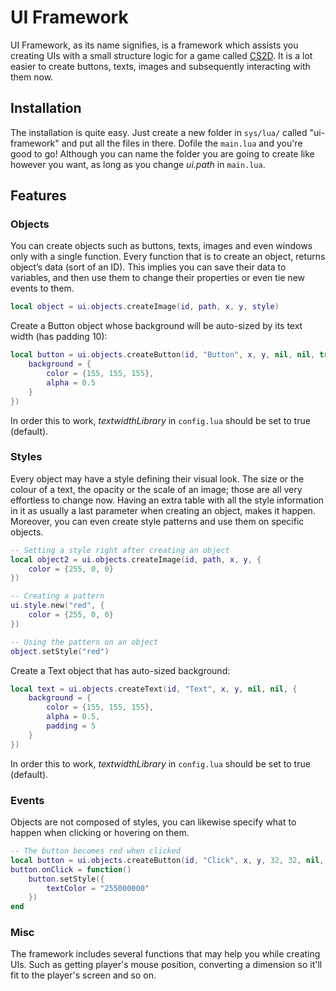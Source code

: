 # UI Framework
UI Framework, as its name signifies, is a framework which assists you creating UIs with a small structure logic for a game called [CS2D](http://www.cs2d.com/). It is a lot easier to create buttons, texts, images and subsequently interacting with them now.

## Installation
The installation is quite easy. Just create a new folder in `sys/lua/` called "ui-framework" and put all the files in there. Dofile the `main.lua` and you're good to go! Although you can name the folder you are going to create like however you want, as long as you change *ui.path* in `main.lua`.

## Features

### Objects
You can create objects such as buttons, texts, images and even windows only with a single function. Every function that is to create an object, returns object’s data (sort of an ID). This implies you can save their data to variables, and then use them to change their properties or even tie new events to them.
```Lua
local object = ui.objects.createImage(id, path, x, y, style)
```

Create a Button object whose background will be auto-sized by its text width (has padding 10):
```Lua
local button = ui.objects.createButton(id, "Button", x, y, nil, nil, true, 10, {
    background = {
        color = {155, 155, 155},
        alpha = 0.5
    }
})
```
In order this to work, *textwidthLibrary* in `config.lua` should be set to true (default). 

### Styles
Every object may have a style defining their visual look. The size or the colour of a text, the opacity or the scale of an image; those are all very effortless to change now. Having an extra table with all the style information in it as usually a last parameter when creating an object, makes it happen. Moreover, you can even create style patterns and use them on specific objects. 
```Lua
-- Setting a style right after creating an object
local object2 = ui.objects.createImage(id, path, x, y, {
    color = {255, 0, 0}
})

-- Creating a pattern
ui.style.new("red", {
    color = {255, 0, 0}
})

-- Using the pattern on an object
object.setStyle("red")
 ```

Create a Text object that has auto-sized background:
```Lua
local text = ui.objects.createText(id, "Text", x, y, nil, nil, {
    background = {
        color = {155, 155, 155},
        alpha = 0.5,
        padding = 5
    }
})
```
In order this to work, *textwidthLibrary* in `config.lua` should be set to true (default). 

### Events
Objects are not composed of styles, you can likewise specify what to happen when clicking or hovering on them.
```Lua
-- The button becomes red when clicked
local button = ui.objects.createButton(id, "Click", x, y, 32, 32, nil, nil, style)
button.onClick = function()
    button.setStyle({
        textColor = "255000000"
    })
end
 ```
### Misc
The framework includes several functions that may help you while creating UIs. Such as getting player's mouse position, converting a dimension so it'll fit to the player's screen and so on.
